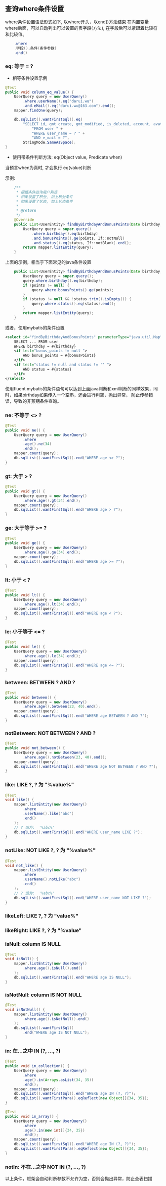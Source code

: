 
## 查询where条件设置
where条件设置语法形式如下, 以where开头，以end()方法结束
在内置变量where后面，可以自动列出可以设置的表字段(方法), 在字段后可以紧跟着比较符和比较值。

``` java
    .where
    .字段().条件(条件参数)
    .end()
```
### eq: 等于 = ?
- 相等条件设置示例 

``` java
@Test
public void column_eq_value() {
    UserQuery query = new UserQuery()
        .where.userName().eq("darui.wu")
        .and.eMail().eq("darui.wu@163.com").end();
    mapper.findOne(query);

    db.sqlList().wantFirstSql().eq(
        "SELECT id, gmt_create, gmt_modified, is_deleted, account, avatar, birthday, bonus_points, e_mail, password, phone, status, user_name " +
            "FROM user " +
            "WHERE user_name = ? " +
            "AND e_mail = ?",
        StringMode.SameAsSpace);
}
```
- 使用带条件判断方法: eq(Object value, Predicate when)

当预言when为真时, 才会执行 eq(value)判断

示例:
``` java
    /**
     * 根据条件查询用户列表
     * 如果设置了积分, 加上积分条件
     * 如果设置了状态, 加上状态条件
     *
     * @return
     */
    @Override
    public List<UserEntity> findByBirthdayAndBonusPoints(Date birthday, Long points, String status) {
        UserQuery query = super.query()
            .where.birthday().eq(birthday)
            .and.bonusPoints().ge(points, If::notNull)
            .and.status().eq(status, If::notBlank).end();
        return mapper.listEntity(query);
    }
```
上面的示例，相当于下面常见的java条件设置
``` java
    public List<UserEntity> findByBirthdayAndBonusPoints(Date birthday, Long points, String status) {
        UserQuery query = super.query();
        query.where.birthday().eq(birthday);
        if (points != null) {
            query.where.bonusPoints().ge(points);
        }
        if (status != null && !status.trim().isEmpty()) {
            query.where.status().eq(status).end();
        }
        return mapper.listEntity(query);
    }
```
或者，使用mybatis的条件设置
```xml
<select id="findByBirthdayAndBonusPoints" parameterType="java.util.Map" resultMap="UserEntity">
    SELECT ... FROM user
    WHERE birthday = #{birthday}
    <if test="bonus_points != null ">
        AND bonus_points = #{bonusPoints}
    </if>
    <if test="status != null and status != '' ">
        AND status = #{status}
    </if>
</select>
```
使用fluent mybatis的条件语句可以达到上面java判断和xml判断的同样效果，同时，如果birthday如果传入一个空串，还会进行判空，抛出异常，
防止传参错误，导致的非预期条件查询。

### ne: 不等于 <> ?
``` java
@Test
public void ne() {
    UserQuery query = new UserQuery()
        .where
        .age().ne(34)
        .end();
    mapper.count(query);
    db.sqlList().wantFirstSql().end("WHERE age <> ?");
}
```
### gt: 大于 > ?
``` java
@Test
public void gt() {
    UserQuery query = new UserQuery()
        .where.age().gt(34).end();
    mapper.count(query);
    db.sqlList().wantFirstSql().end("WHERE age > ?");
}
```
### ge: 大于等于 >= ?
``` java
@Test
public void ge() {
    UserQuery query = new UserQuery()
        .where.age().ge(34).end();
    mapper.count(query);
    db.sqlList().wantFirstSql().end("WHERE age >= ?");
}
```
### lt: 小于 < ?
``` java
@Test
public void lt() {
    UserQuery query = new UserQuery()
        .where.age().lt(34).end();
    mapper.count(query);
    db.sqlList().wantFirstSql().end("WHERE age < ?");
}
```
### le: 小于等于 <= ?
``` java
@Test
public void le() {
    UserQuery query = new UserQuery()
        .where.age().le(34).end();
    mapper.count(query);
    db.sqlList().wantFirstSql().end("WHERE age <= ?");
}
```
### between: BETWEEN ? AND ?
``` java
@Test
public void between() {
    UserQuery query = new UserQuery()
        .where.age().between(23, 40).end();
    mapper.count(query);
    db.sqlList().wantFirstSql().end("WHERE age BETWEEN ? AND ?");
}
```
### notBetween: NOT BETWEEN ? AND ?
``` java
@Test
public void not_between() {
    UserQuery query = new UserQuery()
        .where.age().notBetween(23, 40).end();
    mapper.count(query);
    db.sqlList().wantFirstSql().end("WHERE age NOT BETWEEN ? AND ?");
}
```
### like: LIKE ?,  ? 为 "%value%"
``` java
@Test
void like() {
    mapper.listEntity(new UserQuery()
        .where
        .userName().like("abc")
        .end()
    );
    // ? 值为:  '%abc%'
    db.sqlList().wantFirstSql().end("WHERE user_name LIKE ?");
}
```
### notLike: NOT LIKE ?, ? 为 "%value%"
``` java
@Test
void not_like() {
    mapper.listEntity(new UserQuery()
        .where
        .userName().notLike("abc")
        .end()
    );
    // ? 值为:  '%abc%'
    db.sqlList().wantFirstSql().end("WHERE user_name NOT LIKE ?");
}
```
### likeLeft: LIKE ?,  ? 为 "value%"
### likeRight: LIKE ?,  ? 为 "%value"
### isNull: column IS NULL
``` java
@Test
void isNull() {
    mapper.listEntity(new UserQuery()
        .where.age().isNull().end()
    );
    db.sqlList().wantFirstSql().end("WHERE age IS NULL");
}
```
### isNotNull: column IS NOT NULL
``` java
@Test
void isNotNull() {
    mapper.listEntity(new UserQuery()
        .where.age().isNotNull().end()
    );
    db.sqlList().wantFirstSql()
        .end("WHERE age IS NOT NULL");
}
```
### in: 在...之中  IN (?, ..., ?)
``` java
@Test
public void in_collection() {
    UserQuery query = new UserQuery()
        .where
        .age().in(Arrays.asList(34, 35))
        .end();
    mapper.count(query);
    db.sqlList().wantFirstSql().end("WHERE age IN (?, ?)");
    db.sqlList().wantFirstPara().eqReflect(new Object[]{34, 35});
}

@Test
public void in_array() {
    UserQuery query = new UserQuery()
        .where
        .age().in(new int[]{34, 35})
        .end();
    mapper.count(query);
    db.sqlList().wantFirstSql().end("WHERE age IN (?, ?)");
    db.sqlList().wantFirstPara().eqReflect(new Object[]{34, 35});
}
```
### notIn: 不在...之中 NOT IN (?, ..., ?)

以上条件，框架会自动判断参数不允许为空，否则会抛出异常，防止全表扫描
